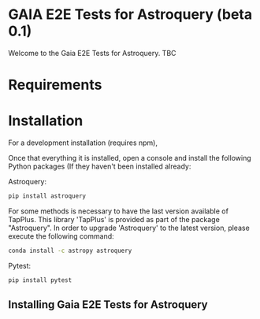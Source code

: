 # GAIA E2E Tests for Astroquery (beta 0.1)

Welcome to the Gaia E2E Tests for Astroquery. TBC

# Requirements


# Installation

For a development installation (requires npm),

Once that everything it is installed, open a console and install the following Python packages (If they haven't been installed already:

Astroquery:

```bash
pip install astroquery
```
   For some methods is necessary to have the last version available of TapPlus. This library 'TapPlus' is provided as part of the package "Astroquery".
   In order to upgrade 'Astroquery' to the latest version, please execute the following command:


``` bash
conda install -c astropy astroquery
```

Pytest:

```bash
pip install pytest
```


## Installing Gaia E2E Tests for Astroquery

